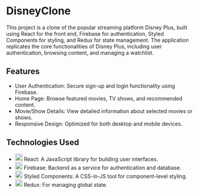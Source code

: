# DisneyClone

This project is a clone of the popular streaming platform Disney Plus, built using React for the front end, Firebase for authentication, Styled Components for styling, and Redux for state management. The application replicates the core functionalities of Disney Plus, including user authentication, browsing content, and managing a watchlist.

## Features
-  User Authentication: Secure sign-up and login functionality using Firebase.
-  Home Page: Browse featured movies, TV shows, and recommended content.
-  Movie/Show Details: View detailed information about selected movies or shows.
-  Responsive Design: Optimized for both desktop and mobile devices.

## Technologies Used

-  <img src="https://img.icons8.com/color/48/000000/react-native.png" alt="React" width="20" height="20"/>  React: A JavaScript library for building user interfaces. 
-  <img src="https://img.icons8.com/color/48/000000/firebase.png" alt="Firebase" width="20" height="20"/>  Firebase: Backend as a service for authentication and database. 
-  <img src="https://img.icons8.com/color/48/000000/css3.png" alt="Styled Components" width="20" height="20"/>  Styled Components: A CSS-in-JS tool for component-level styling. 
-  <img src="https://img.icons8.com/color/48/000000/redux.png" alt="Redux" width="20" height="20"/>  Redux: For managing global state. 

